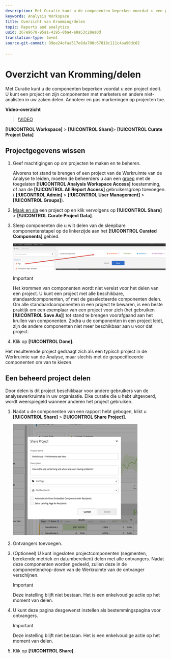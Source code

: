 ```yaml
---
description: Met Curatie kunt u de componenten beperken voordat u een project deelt. U kunt een project en zijn componenten met marketers en andere niet-analisten in uw zaken delen. Annoteer en pas markeringen op projecten toe.
keywords: Analysis Workspace
title: Overzicht van Kromming/delen
topic: Reports and analytics
uuid: 267e9678-95a1-4195-8ba4-e8a53c28ea0d
translation-type: tm+mt
source-git-commit: 99ee24efaa517e8da700c67818c111c4aa90dc02

---
```



# Overzicht van Kromming/delen

Met Curatie kunt u de componenten beperken voordat u een project deelt. U kunt een project en zijn componenten met marketers en andere niet-analisten in uw zaken delen. Annoteer en pas markeringen op projecten toe.

**Video-overzicht**

>[!VIDEO](https://www.youtube.com/watch?v=LJJRskdmlOg&index=79&t=0s&list=PL2tCx83mn7GuNnQdYGOtlyCu0V5mEZ8sS)

**[!UICONTROL Workspace]** > **[!UICONTROL Share]**> **[!UICONTROL Curate Project Data]**

## Projectgegevens wissen

1. Geef machtigingen op om projecten te maken en te beheren.

   Alvorens tot stand te brengen of een project van de Werkruimte van de Analyse te leiden, moeten de beheerders u aan een [groep](https://marketing.adobe.com/resources/help/en_US/reference/groups.html) met de toegelaten **[!UICONTROL Analysis Workspace Access]** toestemming, of aan de **[!UICONTROL All Report Access]** gebruikersgroep toevoegen. ( **[!UICONTROL Admin]** > **[!UICONTROL User Management]** > **[!UICONTROL Groups]**).

1. [Maak en sla](/help/analyze/analysis-workspace/build-workspace-project/t-freeform-project.md) een project op en klik vervolgens op **[!UICONTROL Share]** > **[!UICONTROL Curate Project Data]**.
1. Sleep componenten die u wilt delen van de sleepbare componentenstapel op de linkerzijde aan het **[!UICONTROL Curated Components]** gebied.

   ![](assets/curated-components.png)

   >[!IMPORTANT]
   >
   >Het krommen van componenten wordt niet vereist voor het delen van een project. U kunt een project met alle beschikbare, standaardcomponenten, of met de geselecteerde componenten delen. Om alle standaardcomponenten in een project te bewaren, is een beste praktijk om een exemplaar van een project voor zich (het gebruiken **[!UICONTROL Save As]**) tot stand te brengen voorafgaand aan het krullen van componenten. Zodra u de componenten in een project leidt, zijn de andere componenten niet meer beschikbaar aan u voor dat project.

1. Klik op **[!UICONTROL Done]**.

Het resulterende project gedraagt zich als een typisch project in de Werkruimte van de Analyse, maar slechts met de gespecificeerde componenten om van te kiezen.

## Een beheerd project delen

Door delen is dit project beschikbaar voor andere gebruikers van de analysewerkruimte in uw organisatie. Elke curatie die u hebt uitgevoerd, wordt weerspiegeld wanneer anderen het project gebruiken.

1. Nadat u de componenten van een rapport hebt gebogen, klikt u **[!UICONTROL Share]** > **[!UICONTROL Share Project]**.

   ![](assets/share_component.png)

1. Ontvangers toevoegen.
1. (Optioneel) U kunt ingesloten projectcomponenten (segmenten, berekende metriek en datumbereiken) delen met alle ontvangers. Nadat deze componenten worden gedeeld, zullen deze in de componentendrop-down van de Werkruimte van de ontvanger verschijnen.

   >[!IMPORTANT]
   >
   >Deze instelling blijft niet bestaan. Het is een enkelvoudige actie op het moment van delen.

1. U kunt deze pagina desgewenst instellen als bestemmingspagina voor ontvangers.

   >[!IMPORTANT]
   >
   >Deze instelling blijft niet bestaan. Het is een enkelvoudige actie op het moment van delen.

1. Klik op **[!UICONTROL Share]**.

<!-- 

<p> <b>Annotate and tag a project</b> </p> 
<p>An alternative way to collaborate on a project is to use the Information panel. This panel will be re-introduced in an upcoming release. </p> 
<p> </p> 
<ul id="ul_EFD045FD9F3B4BF8A70637B00EE0BC9C"> 
 <li id="li_EC6C5EAF9C234E76BDA7FF0226B82083">Tag reports for sharing. </li> 
 <li id="li_CF6A438C55F847F8890F8CB674CAA4F7">Specify the recipient (filter by permission group or user name), the storage folder. In-product notifications let users know that they have a shared report waiting. </li> 
 <li id="li_C8E088DA43024277908705CB0F3A142A">Write messages or report descriptions for recipients. </li> 
 <li id="li_342EB4758C344B859757E23691068FA3"> Select the dimensions, metrics, and segments to recommend to a non-analyst colleague, who can view the report you are curating and sharing. Curating the component gives the recipient access to those components, based on their permission settings. </li> 
 <li id="li_6487500F9315481599B7F3897998879F"> Add suggested items to a previously configured report. These new items exist as recommended selectable options. </li> 
</ul>

 -->

